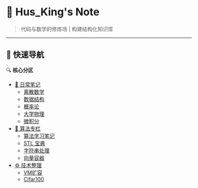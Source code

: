 # 📒 Hus_King's Note

> 代码与数学的修炼场 | 构建结构化知识库

---

## 🚀 快速导航

🔍 ​**核心分区**
- [📝 日常笔记](/note/)
  - [离散数学](/note/离散数学)
  - [数据结构](/note/数据结构)
  - [概率论](/note/概率论)
  - [大学物理](/note/大学物理)
  - [微积分](/note/微积分)
- [🧠 算法专栏](/algorithm/)
  - [算法学习笔记](/algorithm/算法学习笔记.md)
  - [STL 宝典](/algorithm/stdc++.md)
  - [字符串处理](/algorithm/string.md)
  - [向量容器](/algorithm/vector.md)
- [⚙️ 技术整理](/tech/)
  - [VM扩容](tech/vmresize.md)
  - [Cifar100](tech/cifar.md)